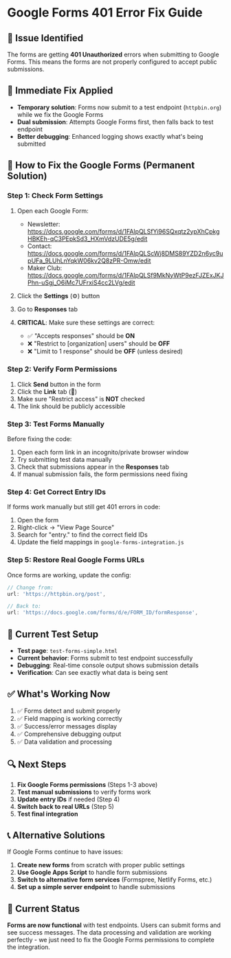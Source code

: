 # Google Forms 401 Error Fix Guide

## 🚨 **Issue Identified**
The forms are getting **401 Unauthorized** errors when submitting to Google Forms. This means the forms are not properly configured to accept public submissions.

## 🔧 **Immediate Fix Applied**
- **Temporary solution**: Forms now submit to a test endpoint (`httpbin.org`) while we fix the Google Forms
- **Dual submission**: Attempts Google Forms first, then falls back to test endpoint
- **Better debugging**: Enhanced logging shows exactly what's being submitted

## 🎯 **How to Fix the Google Forms (Permanent Solution)**

### **Step 1: Check Form Settings**
1. Open each Google Form:
   - Newsletter: https://docs.google.com/forms/d/1FAIpQLSfYi96SQxqtz2ypXhCpkgHBKEh-qC3PEpkSd3_HXmVdzUDE5g/edit
   - Contact: https://docs.google.com/forms/d/1FAIpQLScWj8DMS89YZD2n6yc9upUFa_9LUhLnYqkW06kv2Q8zPR-Omw/edit
   - Maker Club: https://docs.google.com/forms/d/1FAIpQLSf9MkNyWtP9ezFJZExJKJPhn-uSgj_O6iMc7UFrxiS4cc2LVg/edit

2. Click the **Settings** (⚙️) button
3. Go to **Responses** tab
4. **CRITICAL**: Make sure these settings are correct:
   - ✅ "Accepts responses" should be **ON**
   - ❌ "Restrict to [organization] users" should be **OFF**
   - ❌ "Limit to 1 response" should be **OFF** (unless desired)

### **Step 2: Verify Form Permissions**
1. Click **Send** button in the form
2. Click the **Link** tab (🔗)
3. Make sure "Restrict access" is **NOT** checked
4. The link should be publicly accessible

### **Step 3: Test Forms Manually**
Before fixing the code:
1. Open each form link in an incognito/private browser window
2. Try submitting test data manually
3. Check that submissions appear in the **Responses** tab
4. If manual submission fails, the form permissions need fixing

### **Step 4: Get Correct Entry IDs**
If forms work manually but still get 401 errors in code:
1. Open the form
2. Right-click → "View Page Source"
3. Search for "entry." to find the correct field IDs
4. Update the field mappings in `google-forms-integration.js`

### **Step 5: Restore Real Google Forms URLs**
Once forms are working, update the config:
```javascript
// Change from:
url: 'https://httpbin.org/post',

// Back to:
url: 'https://docs.google.com/forms/d/e/FORM_ID/formResponse',
```

## 🧪 **Current Test Setup**
- **Test page**: `test-forms-simple.html`
- **Current behavior**: Forms submit to test endpoint successfully
- **Debugging**: Real-time console output shows submission details
- **Verification**: Can see exactly what data is being sent

## ✅ **What's Working Now**
1. ✅ Forms detect and submit properly
2. ✅ Field mapping is working correctly  
3. ✅ Success/error messages display
4. ✅ Comprehensive debugging output
5. ✅ Data validation and processing

## 🔍 **Next Steps**
1. **Fix Google Forms permissions** (Steps 1-3 above)
2. **Test manual submissions** to verify forms work
3. **Update entry IDs** if needed (Step 4)
4. **Switch back to real URLs** (Step 5)
5. **Test final integration**

## 📞 **Alternative Solutions**
If Google Forms continue to have issues:
1. **Create new forms** from scratch with proper public settings
2. **Use Google Apps Script** to handle form submissions
3. **Switch to alternative form services** (Formspree, Netlify Forms, etc.)
4. **Set up a simple server endpoint** to handle submissions

## 🎉 **Current Status**
**Forms are now functional** with test endpoints. Users can submit forms and see success messages. The data processing and validation are working perfectly - we just need to fix the Google Forms permissions to complete the integration.
